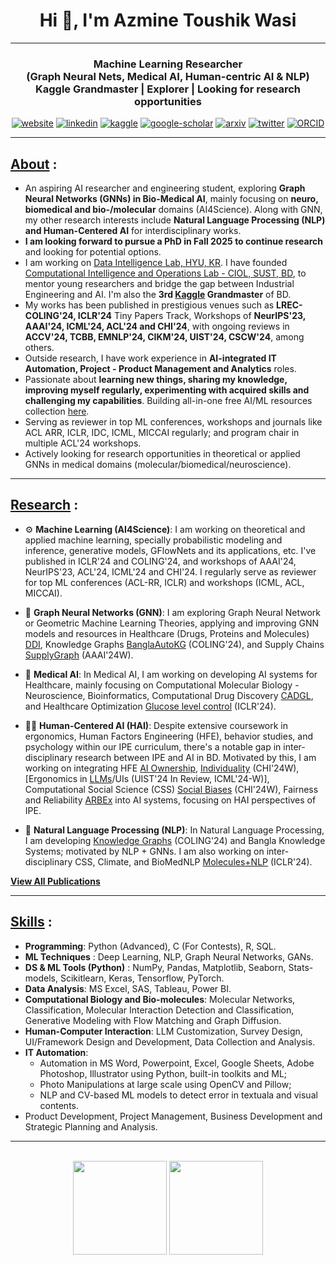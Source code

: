 <h1 align="center">Hi 👋, I'm Azmine Toushik Wasi</h1>

---
<h3 align="center">
Machine Learning Researcher</br> 
 (Graph Neural Nets, Medical AI, Human-centric AI & NLP) </br> 
Kaggle Grandmaster | Explorer | Looking for research opportunities
</h3>

<div align=center>
  
 [![website](https://img.shields.io/badge/-Website-blue?style=flat-square&logo=rss&color=1f1f15)](https://azminewasi.github.io) 
 [![linkedin](https://img.shields.io/badge/LinkedIn-%320beff?style=flat-square&logo=linkedin&color=1f1f18)](https://www.linkedin.com/in/azmine-toushik-wasi/) 
 [![kaggle](https://img.shields.io/badge/Kaggle-%2320beff?style=flat-square&logo=kaggle&color=1f1f1f)](https://www.kaggle.com/azminetoushikwasi) 
 [![google-scholar](https://img.shields.io/badge/Google%20Scholar-%2320beff?style=flat-square&logo=google-scholar&color=1f1f18)](https://scholar.google.com/citations?user=X3gRvogAAAAJ&hl=en)
 [![arxiv](https://img.shields.io/badge/arXiv-%2320beff?style=flat-square&amp;logo=arxiv&amp;color=1f1f15)](https://arxiv.org/a/wasi_a_1.html)
 [![twitter](https://img.shields.io/badge/Twitter-%2320beff?style=flat-square&amp;logo=twitter&amp;color=1f1f15)](https://twitter.com/AzmineWasi)
 [![ORCID](https://img.shields.io/badge/ORCID-%2320beff?style=flat-square&amp;logo=orcid&amp;color=1f1f15)](https://orcid.org/my-orcid?orcid=0000-0001-9509-5804)
  
</div>

---
## [**About**](https://azminewasi.github.io/index.html) :
- An aspiring AI researcher and engineering student, exploring **Graph Neural Networks (GNNs) in Bio-Medical AI**, mainly focusing on **neuro, biomedical and bio-/molecular** domains (AI4Science). Along with GNN, my other research interests include **Natural Language Processing (NLP) and Human-Centered AI** for interdisciplinary works.
- **I am looking forward to pursue a PhD in Fall 2025 to continue research** and looking for potential options.
- I am working on [Data Intelligence Lab, HYU, KR](https://dilab.hanyang.ac.kr/). I have founded [Computational Intelligence and Operations Lab - CIOL, SUST, BD](https://ciol-sust.github.io/), to mentor young researchers and bridge the gap between Industrial Engineering and AI. I'm also the **3rd [Kaggle](https://www.kaggle.com/azminetoushikwasi/) Grandmaster** of BD.
- My works has been published in prestigious venues such as **LREC-COLING'24, ICLR'24** Tiny Papers Track, Workshops of **NeurIPS'23, AAAI'24, ICML'24, ACL'24 and CHI'24**, with ongoing reviews in **ACCV'24, TCBB, EMNLP'24, CIKM'24, UIST'24, CSCW'24**, among others.
- Outside research, I have work experience in **AI-integrated IT Automation, Project - Product Management and Analytics** roles.
- Passionate about **learning new things, sharing my knowledge, improving myself regularly, experimenting with acquired skills and challenging my capabilities**. Building all-in-one free AI/ML resources collection [here](https://github.com/azminewasi/online-ml-university).
- Serving as reviewer in top ML conferences, workshops and journals like ACL ARR, ICLR, IDC, ICML, MICCAI regularly; and program chair in multiple ACL'24 workshops.
- Actively looking for research opportunities in theoretical or applied GNNs in medical domains (molecular/biomedical/neuroscience).

---

## [**Research**](https://azminewasi.github.io/) :
- ⚙️ **Machine Learning (AI4Science)**:
    I am working on theoretical and applied machine learning, specially probabilistic modeling and inference, generative models, GFlowNets and its applications, etc.
    I've published in ICLR'24 and COLING'24, and workshops of AAAI'24, NeurIPS'23, ACL'24, ICML'24 and CHI'24. I regularly serve as reviewer for top ML conferences (ACL-RR, ICLR) and workshops (ICML, ACL, MICCAI).

- 💠 **Graph Neural Networks (GNN)**: 
    I am exploring Graph Neural Network or Geometric Machine Learning Theories, applying and improving GNN models and resources in Healthcare (Drugs, Proteins and Molecules) [DDI](https://arxiv.org/abs/2403.17210),
    Knowledge Graphs [BanglaAutoKG](https://arxiv.org/abs/2404.03528) (COLING'24), and Supply Chains [SupplyGraph](https://arxiv.org/abs/2401.15299) (AAAI'24W).

- 🧬 **Medical AI**: 
    In Medical AI, I am working on developing AI systems for Healthcare, mainly focusing on Computational Molecular Biology - Neuroscience, Bioinformatics, Computational Drug Discovery [CADGL](https://arxiv.org/abs/2403.17210), 
    and Healthcare Optimization [Glucose level control](https://arxiv.org/abs/2402.13852) (ICLR'24).

- 🧑‍💻 **Human-Centered AI (HAI)**: 
    Despite extensive coursework in ergonomics, Human Factors Engineering (HFE), behavior studies, and psychology within our IPE curriculum, there's a notable gap in inter-disciplinary research between IPE and AI in BD.
    Motivated by this, I am working on integrating HFE [AI Ownership](https://arxiv.org/abs/2404.00027), [Individuality](https://arxiv.org/abs/2404.00026) (CHI'24W),
    [Ergonomics in [LLMs](https://arxiv.org/abs/2407.02885)/UIs (UIST'24 In Review, ICML'24-W)],
    Computational Social Science (CSS) [Social Biases](https://heal-workshop.github.io/#:~:text=Exploring%20Bengali%20Religious%20Dialect%20Biases) (CHI'24W),
    Fairness and Reliability [ARBEx](https://arxiv.org/abs/2309.13402) into AI systems, focusing on HAI perspectives of IPE.

- 📝 **Natural Language Processing (NLP)**: 
    In Natural Language Processing, I am developing [Knowledge Graphs](https://arxiv.org/abs/2404.03528) (COLING'24) and Bangla Knowledge Systems; motivated by NLP + GNNs. 
    I am also working on inter-disciplinary CSS, Climate, and BioMedNLP [Molecules+NLP](https://openreview.net/forum?id=VUYCyH8fCw&) (ICLR'24).

[**View All Publications**](https://azminewasi.github.io/publications.html)
  
---

## [**Skills**](https://azminewasi.github.io/portfolio.html) :
- **Programming**: Python (Advanced), C (For Contests), R, SQL.
- **ML Techniques** : Deep Learning, NLP, Graph Neural Networks, GANs.
- **DS & ML Tools (Python)** : NumPy, Pandas, Matplotlib, Seaborn, Stats-models, Scikitlearn, Keras, Tensorflow, PyTorch.
- **Data Analysis**: MS Excel, SAS, Tableau, Power BI.
- **Computational Biology and Bio-molecules**: Molecular Networks, Classification, Molecular Interaction Detection and Classification, Generative Modeling with Flow Matching and Graph Diffusion.
- **Human-Computer Interaction**: LLM Customization, Survey Design, UI/Framework Design and Development, Data Collection and Analysis.
- **IT Automation**: 
  - Automation in MS Word, Powerpoint, Excel, Google Sheets, Adobe Photoshop, Illustrator using Python, built-in toolkits and ML; 
  - Photo Manipulations at large scale using OpenCV and Pillow; 
  - NLP and CV-based ML models to detect error in textuala and visual contents.
- Product Development, Project Management, Business Development and Strategic Planning and Analysis.
  
---

<p align=center>
  </br>

<img src="https://github-readme-stats.vercel.app/api?username=azminewasi&theme=github_dark&show_icons=true" height="150"/>
<a href="https://github.com/azminewasi/online-ml-university"><img src="https://github-readme-stats.vercel.app/api/pin/?username=azminewasi&repo=online-ml-university&theme=github_dark&show_owner=true" height="150"/></a>

</p>
